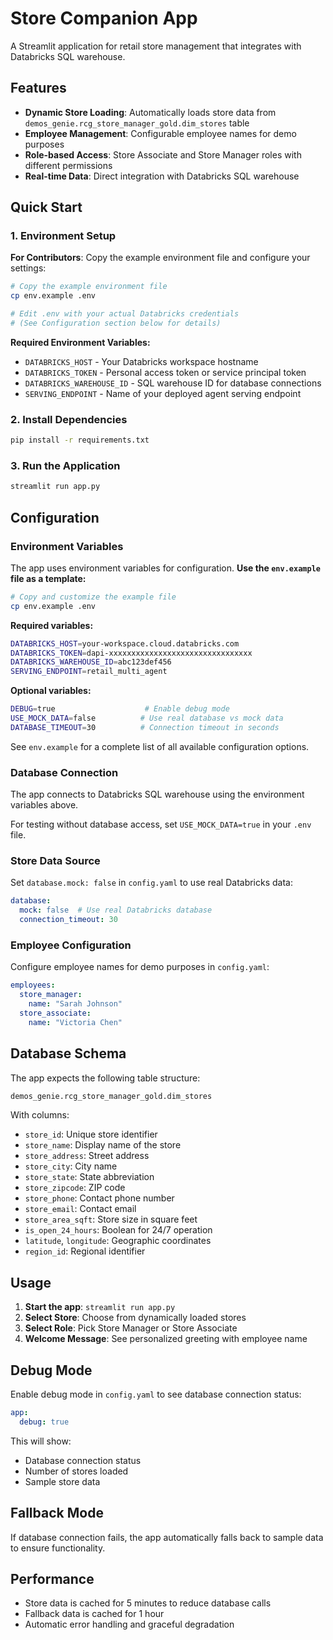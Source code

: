 # Store Companion App

A Streamlit application for retail store management that integrates with Databricks SQL warehouse.

## Features

- **Dynamic Store Loading**: Automatically loads store data from `demos_genie.rcg_store_manager_gold.dim_stores` table
- **Employee Management**: Configurable employee names for demo purposes
- **Role-based Access**: Store Associate and Store Manager roles with different permissions
- **Real-time Data**: Direct integration with Databricks SQL warehouse

## Quick Start

### 1. Environment Setup

**For Contributors**: Copy the example environment file and configure your settings:

```bash
# Copy the example environment file
cp env.example .env

# Edit .env with your actual Databricks credentials
# (See Configuration section below for details)
```

**Required Environment Variables:**
- `DATABRICKS_HOST` - Your Databricks workspace hostname
- `DATABRICKS_TOKEN` - Personal access token or service principal token  
- `DATABRICKS_WAREHOUSE_ID` - SQL warehouse ID for database connections
- `SERVING_ENDPOINT` - Name of your deployed agent serving endpoint

### 2. Install Dependencies

```bash
pip install -r requirements.txt
```

### 3. Run the Application

```bash
streamlit run app.py
```

## Configuration

### Environment Variables

The app uses environment variables for configuration. **Use the `env.example` file as a template:**

```bash
# Copy and customize the example file
cp env.example .env
```

**Required variables:**
```bash
DATABRICKS_HOST=your-workspace.cloud.databricks.com
DATABRICKS_TOKEN=dapi-xxxxxxxxxxxxxxxxxxxxxxxxxxxxxxxx
DATABRICKS_WAREHOUSE_ID=abc123def456
SERVING_ENDPOINT=retail_multi_agent
```

**Optional variables:**
```bash
DEBUG=true                    # Enable debug mode
USE_MOCK_DATA=false          # Use real database vs mock data
DATABASE_TIMEOUT=30          # Connection timeout in seconds
```

See `env.example` for a complete list of all available configuration options.

### Database Connection

The app connects to Databricks SQL warehouse using the environment variables above.

For testing without database access, set `USE_MOCK_DATA=true` in your `.env` file.

### Store Data Source

Set `database.mock: false` in `config.yaml` to use real Databricks data:

```yaml
database:
  mock: false  # Use real Databricks database
  connection_timeout: 30
```

### Employee Configuration

Configure employee names for demo purposes in `config.yaml`:

```yaml
employees:
  store_manager:
    name: "Sarah Johnson"
  store_associate:
    name: "Victoria Chen"
```

## Database Schema

The app expects the following table structure:

```sql
demos_genie.rcg_store_manager_gold.dim_stores
```

With columns:
- `store_id`: Unique store identifier
- `store_name`: Display name of the store
- `store_address`: Street address
- `store_city`: City name
- `store_state`: State abbreviation
- `store_zipcode`: ZIP code
- `store_phone`: Contact phone number
- `store_email`: Contact email
- `store_area_sqft`: Store size in square feet
- `is_open_24_hours`: Boolean for 24/7 operation
- `latitude`, `longitude`: Geographic coordinates
- `region_id`: Regional identifier

## Usage

1. **Start the app**: `streamlit run app.py`
2. **Select Store**: Choose from dynamically loaded stores
3. **Select Role**: Pick Store Manager or Store Associate
4. **Welcome Message**: See personalized greeting with employee name

## Debug Mode

Enable debug mode in `config.yaml` to see database connection status:

```yaml
app:
  debug: true
```

This will show:
- Database connection status
- Number of stores loaded
- Sample store data

## Fallback Mode

If database connection fails, the app automatically falls back to sample data to ensure functionality.

## Performance

- Store data is cached for 5 minutes to reduce database calls
- Fallback data is cached for 1 hour
- Automatic error handling and graceful degradation 